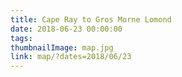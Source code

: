 ```yaml
---
title: Cape Ray to Gros Morne Lomond
date: 2018-06-23 00:00:00
tags:
thumbnailImage: map.jpg
link: map/?dates=2018/06/23
---
```

<!-- excerpt -->
